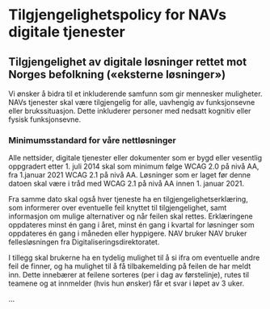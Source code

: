# Tilgjengelighetspolicy for NAVs digitale tjenester

## Tilgjengelighet av digitale løsninger rettet mot Norges befolkning («eksterne løsninger»)

Vi ønsker å bidra til et inkluderende samfunn som gir mennesker muligheter. NAVs tjenester skal være tilgjengelig for alle, uavhengig av funksjonsevne eller brukssituasjon. Dette inkluderer personer med nedsatt kognitiv eller fysisk funksjonsevne.

### Minimumsstandard for våre nettløsninger

Alle nettsider, digitale tjenester eller dokumenter som er bygd eller vesentlig oppgradert etter 1. juli 2014 skal som minimum følge WCAG 2.0 på nivå AA, fra 1.januar 2021 WCAG 2.1 på nivå AA. Løsninger som er laget før denne datoen skal være i tråd med WCAG 2.1 på nivå AA innen 1. januar 2021.

Fra samme dato skal også hver tjeneste ha en tilgjengelighetserklæring, som informerer over eventuelle feil knyttet til tilgjengelighet, samt informasjon om mulige alternativer og når feilen skal rettes. Erklæringene oppdateres minst én gang i året, minst én gang i kvartal for løsninger som oppdateres én gang i måneden eller hyppigere. NAV bruker NAV bruker fellesløsningen fra Digitaliseringsdirektoratet.

I tillegg skal brukerne ha en tydelig mulighet til å si ifra om eventuelle andre feil de finner, og ha mulighet til å få tilbakemelding på feilen de har meldt inn. Dette innebærer at feilene sorteres (per i dag av førstelinje), rutes til teamene og at innmelder (hvis hun ønsker) får et svar i løpet av 3 uker.

...
